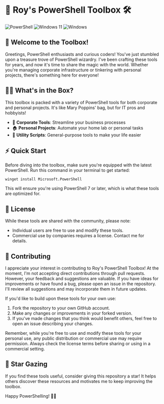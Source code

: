 # 🧰 Roy's PowerShell Toolbox 🛠️

![PowerShell](https://img.shields.io/badge/PowerShell-%235391FE.svg?style=for-the-badge&logo=powershell&logoColor=white)
![Windows 11](https://img.shields.io/badge/Windows%2011-%230079d5.svg?style=for-the-badge&logo=Windows%2011&logoColor=white)
![Windows](https://img.shields.io/badge/Windows%20Server-0078D6?style=for-the-badge&logo=windows&logoColor=white)

## 🚀 Welcome to the Toolbox!

Greetings, PowerShell enthusiasts and curious coders! You've just stumbled upon a treasure trove of PowerShell wizardry. I've been crafting these tools for years, and now it's time to share the magic with the world. Whether you're managing corporate infrastructure or tinkering with personal projects, there's something here for everyone!

## 🧙‍♂️ What's in the Box?

This toolbox is packed with a variety of PowerShell tools for both corporate and personal projects. It's like Mary Poppins' bag, but for IT pros and hobbyists!

- 🏢 **Corporate Tools**: Streamline your business processes
- 🏠 **Personal Projects**: Automate your home lab or personal tasks
- 🔧 **Utility Scripts**: General-purpose tools to make your life easier

## ⚡ Quick Start

Before diving into the toolbox, make sure you're equipped with the latest PowerShell. Run this command in your terminal to get started:

```
winget install Microsoft.PowerShell
```

This will ensure you're using PowerShell 7 or later, which is what these tools are optimized for.

## 💼 License

While these tools are shared with the community, please note:
- Individual users are free to use and modify these tools.
- Commercial use by companies requires a license. Contact me for details.

## 🤝 Contributing

I appreciate your interest in contributing to Roy's PowerShell Toolbox! At the moment, I'm not accepting direct contributions through pull requests. However, your feedback and suggestions are valuable. If you have ideas for improvements or have found a bug, please open an issue in the repository. I'll review all suggestions and may incorporate them in future updates.

If you'd like to build upon these tools for your own use:

1. Fork the repository to your own GitHub account.
2. Make any changes or improvements in your forked version.
3. If you've made changes that you think would benefit others, feel free to open an issue describing your changes.

Remember, while you're free to use and modify these tools for your personal use, any public distribution or commercial use may require permission. Always check the license terms before sharing or using in a commercial setting.

## 🌟 Star Gazing

If you find these tools useful, consider giving this repository a star! It helps others discover these resources and motivates me to keep improving the toolbox.

Happy PowerShelling! 🚀✨
